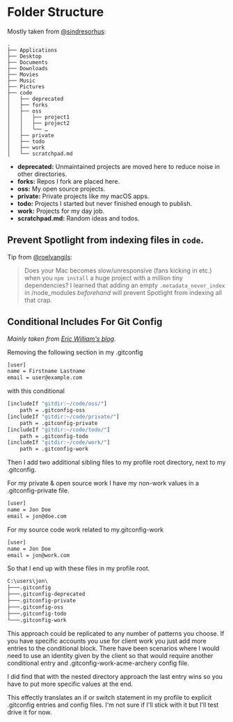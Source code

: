 # Folder Structure
Mostly taken from [@sindresorhus](https://github.com/sindresorhus/ama/issues/557):

```
.
├── Applications
├── Desktop
├── Documents
├── Downloads
├── Movies
├── Music
├── Pictures
├── code
│   ├── deprecated
│   ├── forks
│   ├── oss
│   │   ├── project1
│   │   ├── project2
│   │   └── …
│   ├── private
│   ├── todo
│   ├── work
│   └── scratchpad.md
```

* **deprecated:** Unmaintained projects are moved here to reduce noise in other directories.
* **forks:** Repos I fork are placed here.
* **oss:** My open source projects.
* **private:** Private projects like my macOS apps.
* **todo:** Projects I started but never finished enough to publish.
* **work:** Projects for my day job.
* **scratchpad.md:** Random ideas and todos.

## Prevent Spotlight from indexing files in `code`.

Tip from [@roelvangils](https://twitter.com/roelvangils/status/1113074439976075264):

> Does your Mac becomes slow/unresponsive (fans kicking in etc.) when you `npm install` a huge project with a million tiny dependencies? I learned that adding an empty `.metadata_never_index` in /node_modules *beforehand* will prevent Spotlight from indexing all that crap.

## Conditional Includes For Git Config
*Mainly taken from [Eric William's blog](https://www.motowilliams.com/conditional-includes-for-git-config).*

Removing the following section in my .gitconfig

```bash
[user]
name = Firstname Lastname
email = user@example.com
```

with this conditional

```bash
[includeIf "gitdir:~/code/oss/"]
	path = .gitconfig-oss
[includeIf "gitdir:~/code/private/"]
	path = .gitconfig-private
[includeIf "gitdir:~/code/todo/"]
	path = .gitconfig-todo
[includeIf "gitdir:~/code/work/"]
	path = .gitconfig-work
```

Then I add two additional sibling files to my profile root directory, next to my .gitconfig.

For my private & open source work I have my non-work values in a .gitconfig-private file.

```bash
[user]
name = Jon Doe
email = jon@doe.com
```

For my source code work related to my.gitconfig-work

```bash
[user]
name = Jon Doe
email = jon@work.com
```

So that I end up with these files in my profile root.

```bash
C:\users\jon\
├───.gitconfig
├───.gitconfig-deprecated
├───.gitconfig-private
├───.gitconfig-oss
├───.gitconfig-todo
└───.gitconfig-work
```

This approach could be replicated to any number of patterns you choose. If you have specific accounts you use for client work you just add more entries to the conditional block. There have been scenarios where I would need to use an identity given by the client so that would require another conditional entry and .gitconfig-work-acme-archery config file.

I did find that with the nested directory approach the last entry wins so you have to put more specific values at the end.

This effectly translates an if or switch statement in my profile to explicit .gitconfig entries and config files. I'm not sure if I'll stick with it but I'll test drive it for now.
